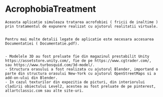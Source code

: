 # AcrophobiaTreatment

	Aceasta aplicatie simuleaza tratarea acrofobiei ( fricii de inaltime ) prin tratamentul de expunere realizat cu ajutorul realitatii virtuale.


	Pentru mai multe detalii legate de aplicatie este necesara accesarea Documentatiei ( Documentatie.pdf).
	
	
	- Modelele 3D au fost preluate fie din magazinul prestabilit Unity https://assetstore.unity.com/, fie de pe https://www.cgtrader.com/, sau https://www.turbosquid.com/3d-model/.
	- Structura orasului a fost realizata cu ajutorul Blender, importand o parte din structura orasului New-York cu ajutorul OpenStreetMaps si a add-on-ului din Blender.
	- In cazul texturilor din expozitia de picturi, din interiorului cladirii obiectului Level2, acestea au fost preluate de pe pinterest, allartclassic.com sau alte site-uri.
